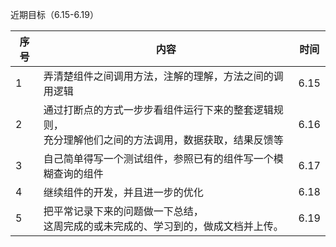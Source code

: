 近期目标（6.15-6.19）

| 序号 | 内容                                                         | 时间 |
| ---- | ------------------------------------------------------------ | ---- |
| 1    | 弄清楚组件之间调用方法，注解的理解，方法之间的调用逻辑       | 6.15 |
| 2    | 通过打断点的方式一步步看组件运行下来的整套逻辑规则，<br/>充分理解他们之间的方法调用，数据获取，结果反馈等 | 6.16 |
| 3    | 自己简单得写一个测试组件，参照已有的组件写一个模糊查询的组件 | 6.17 |
| 4    | 继续组件的开发，并且进一步的优化                             | 6.18 |
| 5    | 把平常记录下来的问题做一下总结，<br/>这周完成的或未完成的、学习到的，做成文档并上传。 | 6.19 |

​	



